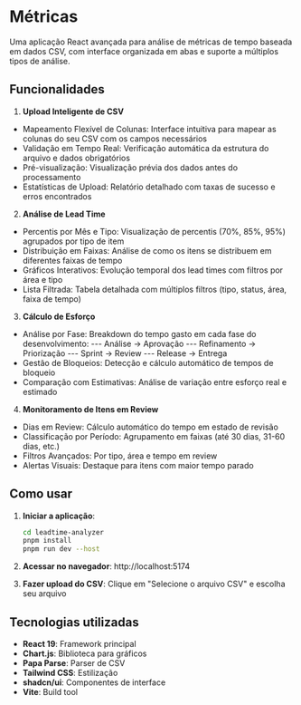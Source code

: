 # Métricas

Uma aplicação React avançada para análise de métricas de tempo baseada em dados CSV, com interface organizada em abas e suporte a múltiplos tipos de análise.

## Funcionalidades

1. **Upload Inteligente de CSV**
- Mapeamento Flexível de Colunas: Interface intuitiva para mapear as colunas do seu CSV com os campos necessários
- Validação em Tempo Real: Verificação automática da estrutura do arquivo e dados obrigatórios
- Pré-visualização: Visualização prévia dos dados antes do processamento
- Estatísticas de Upload: Relatório detalhado com taxas de sucesso e erros encontrados

2. **Análise de Lead Time**
- Percentis por Mês e Tipo: Visualização de percentis (70%, 85%, 95%) agrupados por tipo de item
- Distribuição em Faixas: Análise de como os itens se distribuem em diferentes faixas de tempo
- Gráficos Interativos: Evolução temporal dos lead times com filtros por área e tipo
- Lista Filtrada: Tabela detalhada com múltiplos filtros (tipo, status, área, faixa de tempo)

3. **Cálculo de Esforço**
- Análise por Fase: Breakdown do tempo gasto em cada fase do desenvolvimento:
--- Análise → Aprovação
--- Refinamento → Priorização
--- Sprint → Review
--- Release → Entrega
- Gestão de Bloqueios: Detecção e cálculo automático de tempos de bloqueio
- Comparação com Estimativas: Análise de variação entre esforço real e estimado

4. **Monitoramento de Itens em Review**
- Dias em Review: Cálculo automático do tempo em estado de revisão
- Classificação por Período: Agrupamento em faixas (até 30 dias, 31-60 dias, etc.)
- Filtros Avançados: Por tipo, área e tempo em review
- Alertas Visuais: Destaque para itens com maior tempo parado

## Como usar

1. **Iniciar a aplicação**:
   ```bash
   cd leadtime-analyzer
   pnpm install
   pnpm run dev --host
   ```

2. **Acessar no navegador**: http://localhost:5174

3. **Fazer upload do CSV**: Clique em "Selecione o arquivo CSV" e escolha seu arquivo

## Tecnologias utilizadas

- **React 19**: Framework principal
- **Chart.js**: Biblioteca para gráficos
- **Papa Parse**: Parser de CSV
- **Tailwind CSS**: Estilização
- **shadcn/ui**: Componentes de interface
- **Vite**: Build tool
